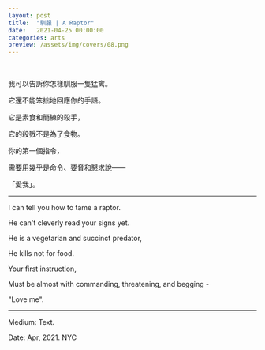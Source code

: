 ```yaml
---
layout: post
title:  "馴服 | A Raptor"
date:   2021-04-25 00:00:00
categories: arts
preview: /assets/img/covers/08.png
---
```


<br>

我可以告訴你怎樣馴服一隻猛禽。

它還不能笨拙地回應你的手語。

它是素食和簡練的殺手，

它的殺戮不是為了食物。

你的第一個指令，

需要用幾乎是命令、要脅和懇求說——

「愛我」。

---

I can tell you how to tame a raptor.

He can't cleverly read your signs yet.

He is a vegetarian and succinct predator,

He kills not for food.

Your first instruction,

Must be almost with commanding, threatening, and begging -

"Love me".

---

Medium: Text.

Date: Apr, 2021. NYC
